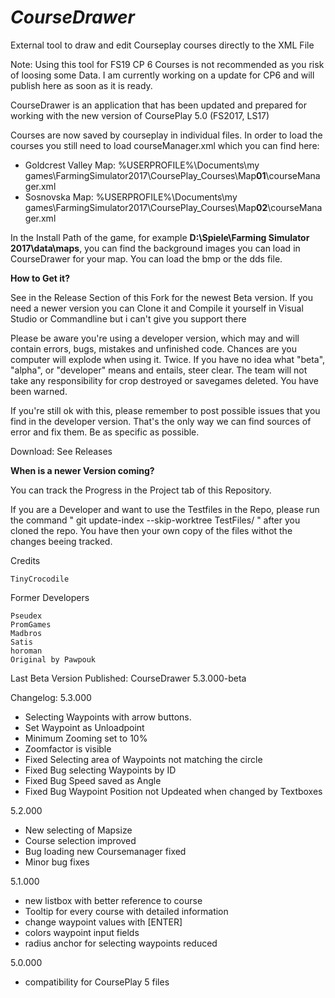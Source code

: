 
***CourseDrawer*** 
=================

External tool to draw and edit Courseplay courses directly to the XML File 

Note: Using this tool for FS19 CP 6 Courses is not recommended as you risk of loosing some Data. 
I am currently working on a update for CP6 and will publish here as soon as it is ready.

CourseDrawer is an application that has been updated and prepared for working with the new version of CoursePlay 5.0 (FS2017, LS17)

Courses are now saved by courseplay in individual files. In order to load the courses you still need to load courseManager.xml which you can find here:
+ Goldcrest Valley Map: %USERPROFILE%\Documents\my games\FarmingSimulator2017\CoursePlay_Courses\Map**01**\courseManager.xml
+ Sosnovska Map: %USERPROFILE%\Documents\my games\FarmingSimulator2017\CoursePlay_Courses\Map**02**\courseManager.xml

In the Install Path of the game, for example **D:\Spiele\Farming Simulator 2017\data\maps**, 
you can find the background images you can load in CourseDrawer for your map. You can load the bmp or the dds file.

**How to Get it?**

See in the Release Section of this Fork for the newest Beta version. If you need a newer version you can Clone it and Compile it yourself in Visual Studio or Commandline  but i can't give you support there

Please be aware you're using a developer version, which may and will contain errors, bugs, mistakes and unfinished code. Chances are you computer will explode when using it. Twice. If you have no idea what "beta", "alpha", or "developer" means and entails, steer clear. The team will not take any responsibility for crop destroyed or savegames deleted. You have been warned.

If you're still ok with this, please remember to post possible issues that you find in the developer version. That's the only way we can find sources of error and fix them. Be as specific as possible.

Download: See Releases

**When is a newer Version coming?**

You can track the Progress in the Project tab of this Repository.

If you are a Developer and want to use the Testfiles in the Repo, please run the command 
" git update-index --skip-worktree TestFiles/ "
after you cloned the repo. You have then your own copy of  the files withot the changes beeing tracked.

Credits
    
    TinyCrocodile

Former Developers

    Pseudex
    PromGames
    Madbros  
    Satis
    horoman
    Original by Pawpouk

Last Beta Version Published: CourseDrawer 5.3.000-beta

Changelog:
5.3.000
+ Selecting Waypoints with arrow buttons.
+ Set Waypoint as Unloadpoint
+ Minimum Zooming set to 10% 
+ Zoomfactor is visible
+ Fixed Selecting area of Waypoints not matching the circle
+ Fixed Bug selecting Waypoints by ID
+ Fixed Bug Speed saved as Angle
+ Fixed Bug Waypoint Position not Updeated when changed by Textboxes

5.2.000
+ New selecting of Mapsize
+ Course selection improved
+ Bug loading new Coursemanager fixed
+ Minor bug fixes

5.1.000
+ new listbox with better reference to course
+ Tooltip for every course with detailed information
+ change waypoint values with [ENTER]
+ colors waypoint input fields
+ radius anchor for selecting waypoints reduced

5.0.000
+ compatibility for CoursePlay 5 files

